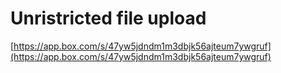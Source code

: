 # **Unristricted file upload**

[https://app.box.com/s/47yw5jdndm1m3dbjk56ajteum7ywgruf](https://app.box.com/s/47yw5jdndm1m3dbjk56ajteum7ywgruf)



